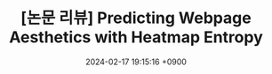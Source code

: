 ---
layout: post
title:  "[논문 리뷰] Predicting Webpage Aesthetics with Heatmap Entropy"
date:   2024-02-17 19:15:16 +0900
categories: projects
tags: gamcheugi paper
---